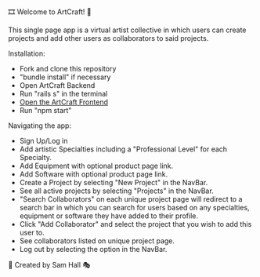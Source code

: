 
🎞 Welcome to ArtCraft! 🎨


This single page app is a virtual artist collective in which users can create projects and add other users as collaborators to said projects.

Installation:
- Fork and clone this repository
- "bundle install" if necessary 
- Open ArtCraft Backend
- Run "rails s" in the terminal 
- [Open the ArtCraft Frontend](https://github.com/samhall330/ArtCraftFrontend)
- Run "npm start" 

Navigating the app:
- Sign Up/Log in
- Add artistic Specialties including a "Professional Level" for each Specialty.
- Add Equipment with optional product page link.
- Add Software with optional product page link.
- Create a Project by selecting "New Project" in the NavBar.
- See all active projects by selecting "Projects" in the NavBar.
- "Search Collaborators" on each unique project page will redirect to a search bar in which you can search for users based on any specialties, equipment or software they have added to their profile.
- Click "Add Collaborator" and select the project that you wish to add this user to.
- See collaborators listed on unique project page.
- Log out by selecting the option in the NavBar.

🎤 Created by Sam Hall 🎭